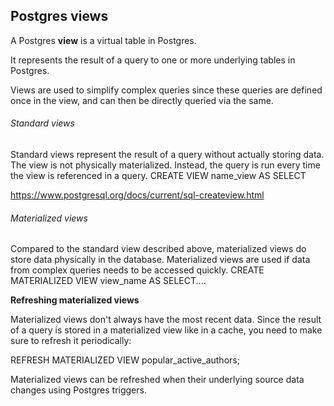 ## Postgres views


A Postgres **view** is a virtual table in Postgres.

It represents the result of a query to one or more underlying tables in Postgres.

Views are used to simplify complex queries since these queries are defined once in the view, 
and can then be directly queried via the same.

###### Standard views

Standard views represent the result of a query without actually storing data.
The view is not physically materialized. Instead, the query is run every time the view is referenced in a query.
CREATE VIEW name_view AS
SELECT

https://www.postgresql.org/docs/current/sql-createview.html

###### Materialized views

Compared to the standard view described above, materialized views do store data physically in the database.
Materialized views are used if data from complex queries needs to be accessed quickly.
CREATE MATERIALIZED VIEW view_name AS
SELECT....

**Refreshing materialized views**

Materialized views don't always have the most recent data. 
Since the result of a query is stored in a materialized view like in a cache, you need to make sure to refresh it periodically:

REFRESH MATERIALIZED VIEW popular_active_authors;

Materialized views can be refreshed when their underlying source data changes using Postgres triggers.




